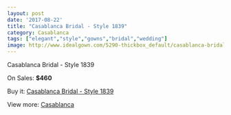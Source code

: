 ```yaml
---
layout: post
date: '2017-08-22'
title: "Casablanca Bridal - Style 1839"
category: Casablanca
tags: ["elegant","style","gowns","bridal","wedding"]
image: http://www.idealgown.com/5290-thickbox_default/casablanca-bridal-style-1839.jpg
---
```

Casablanca Bridal - Style 1839

On Sales: **$460**
<a href="https://www.idealgown.com/en/casablanca/2347-casablanca-bridal-style-1839.html"><amp-img layout="responsive" width="600" height="600" src="//www.idealgown.com/5290-thickbox_default/casablanca-bridal-style-1839.jpg" alt="Casablanca Bridal - Style 1839 0" /></a>
<a href="https://www.idealgown.com/en/casablanca/2347-casablanca-bridal-style-1839.html"><amp-img layout="responsive" width="600" height="600" src="//www.idealgown.com/5292-thickbox_default/casablanca-bridal-style-1839.jpg" alt="Casablanca Bridal - Style 1839 1" /></a>
<a href="https://www.idealgown.com/en/casablanca/2347-casablanca-bridal-style-1839.html"><amp-img layout="responsive" width="600" height="600" src="//www.idealgown.com/5291-thickbox_default/casablanca-bridal-style-1839.jpg" alt="Casablanca Bridal - Style 1839 2" /></a>

Buy it: [Casablanca Bridal - Style 1839](https://www.idealgown.com/en/casablanca/2347-casablanca-bridal-style-1839.html "Casablanca Bridal - Style 1839")

View more: [Casablanca](https://www.idealgown.com/en/31-casablanca "Casablanca")